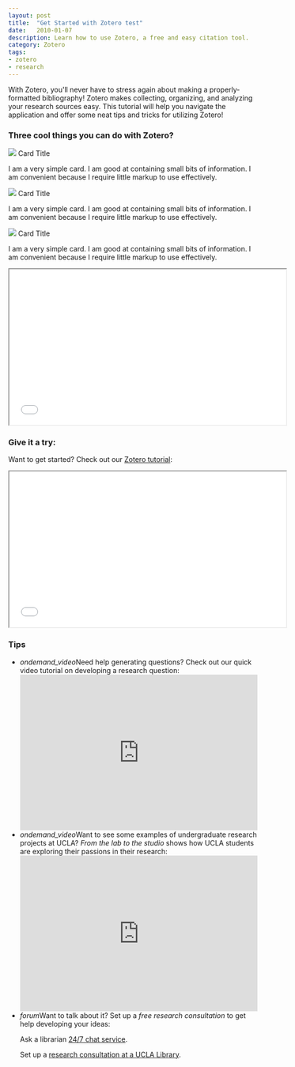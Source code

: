 ```yaml
---
layout: post
title:  "Get Started with Zotero test"
date:   2010-01-07
description: Learn how to use Zotero, a free and easy citation tool. 
category: Zotero
tags:
- zotero
- research 
---
```


<p class="intro">With Zotero, you'll never have to stress again about making a properly-formatted bibliography! Zotero makes collecting, organizing, and analyzing your research sources easy. This tutorial will help you navigate the application and offer some neat tips and tricks for utilizing Zotero!</p>

### Three cool things you can do with Zotero?

  <div class="row">
    <div class="col s12 m4">
      <div class="card">
        <div class="card-image">
          <img src="http://lorempixel.com/400/300/nature/1">
          <span class="card-title">Card Title</span>
        </div>
        <div class="card-content">
          <p>I am a very simple card. I am good at containing small bits of information. I am convenient because I require little markup to use effectively.</p>
        </div>
      </div>
    </div>
    <div class="col s12 m4">
      <div class="card">
        <div class="card-image">
          <img src="http://lorempixel.com/400/300/nature/2">
          <span class="card-title">Card Title</span>
        </div>
        <div class="card-content">
          <p>I am a very simple card. I am good at containing small bits of information. I am convenient because I require little markup to use effectively.</p>
        </div>
      </div>
    </div>
    <div class="col s12 m4">
      <div class="card">
        <div class="card-image">
          <img src="http://lorempixel.com/400/300/nature/3">
          <span class="card-title">Card Title</span>
        </div>
        <div class="card-content">
          <p>I am a very simple card. I am good at containing small bits of information. I am convenient because I require little markup to use effectively.</p>
        </div>
      </div>
    </div>
  </div>
            

<iframe width="560" height="315" src="uclalibrary.github.io/slides/tutorial-zotero-intro.html"></iframe>

### Give it a try:

<p class="flow-text">Want to get started? Check out our <a href="http://uclalibrary.github.io/slides/tutorial-zotero-intro.html#/" target="_blank">Zotero tutorial</a>:</p>

<iframe width="560" height="315" src="uclalibrary.github.io/slides/tutorial-zotero-intro.html"></iframe>

### Tips

<ul class="collapsible" data-collapsible="expandable">
    <li>
      <div class="collapsible-header"><i class="material-icons">ondemand_video</i>Need help generating questions? Check out our quick video tutorial on developing a research question:</div>
      <div class="collapsible-body"><iframe width="100%" height="315" src="https://www.youtube.com/embed/jj-F6YVtsxI?list=PLV8eqWoGXke5D5bmwscUhow1RJKWZmMRZ" frameborder="0" allowfullscreen></iframe></div>
    </li>
    <li>
      <div class="collapsible-header"><i class="material-icons">ondemand_video</i>Want to see some examples of undergraduate research projects at UCLA? <em>From the lab to the studio</em> shows how UCLA students are exploring their passions in their research:</div>
      <div class="collapsible-body"><iframe width="100%" height="315" src="https://www.youtube.com/embed/ZEoosFwqi-Q?list=PLV8eqWoGXke5D5bmwscUhow1RJKWZmMRZ" frameborder="0" allowfullscreen></iframe></div>
    </li>
    <li>
      <div class="collapsible-header"><i class="material-icons">forum</i>Want to talk about it? Set up a <em>free research consultation</em> to get help developing your ideas:</div>
      <div class="collapsible-body">
        <p>Ask a librarian <a href="http://library.ucla.edu/questions" target="_blank">24/7 chat service</a>.</p>
          <p>Set up a <a href="http://library.ucla.edu/questions" target="_blank">research consultation at a UCLA Library</a>.</p>
      </div>
    </li>
  </ul>
